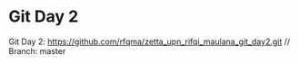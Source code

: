 # Git Day 2

Git Day 2: https://github.com/rfqma/zetta_upn_rifqi_maulana_git_day2.git // Branch: master
